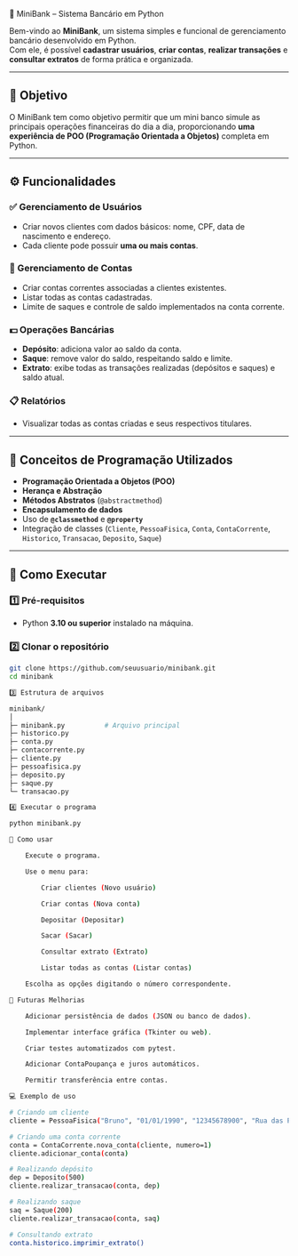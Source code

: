🏦 MiniBank – Sistema Bancário em Python

Bem-vindo ao **MiniBank**, um sistema simples e funcional de gerenciamento bancário desenvolvido em Python.  
Com ele, é possível **cadastrar usuários**, **criar contas**, **realizar transações** e **consultar extratos** de forma prática e organizada.

---

## 🎯 Objetivo

O MiniBank tem como objetivo permitir que um mini banco simule as principais operações financeiras do dia a dia, proporcionando **uma experiência de POO (Programação Orientada a Objetos)** completa em Python.

---

## ⚙️ Funcionalidades

### ✅ Gerenciamento de Usuários
- Criar novos clientes com dados básicos: nome, CPF, data de nascimento e endereço.
- Cada cliente pode possuir **uma ou mais contas**.

### 🏦 Gerenciamento de Contas
- Criar contas correntes associadas a clientes existentes.
- Listar todas as contas cadastradas.
- Limite de saques e controle de saldo implementados na conta corrente.

### 💵 Operações Bancárias
- **Depósito**: adiciona valor ao saldo da conta.
- **Saque**: remove valor do saldo, respeitando saldo e limite.
- **Extrato**: exibe todas as transações realizadas (depósitos e saques) e saldo atual.

### 📋 Relatórios
- Visualizar todas as contas criadas e seus respectivos titulares.

---

## 🧠 Conceitos de Programação Utilizados

- **Programação Orientada a Objetos (POO)**
- **Herança e Abstração**
- **Métodos Abstratos** (`@abstractmethod`)
- **Encapsulamento de dados**
- Uso de **`@classmethod`** e **`@property`**
- Integração de classes (`Cliente`, `PessoaFisica`, `Conta`, `ContaCorrente`, `Historico`, `Transacao`, `Deposito`, `Saque`)

---

## 🚀 Como Executar

### 1️⃣ Pré-requisitos
- Python **3.10 ou superior** instalado na máquina.

### 2️⃣ Clonar o repositório
```bash
git clone https://github.com/seuusuario/minibank.git
cd minibank

3️⃣ Estrutura de arquivos

minibank/
│
├─ minibank.py          # Arquivo principal
├─ historico.py
├─ conta.py
├─ contacorrente.py
├─ cliente.py
├─ pessoafisica.py
├─ deposito.py
├─ saque.py
└─ transacao.py

4️⃣ Executar o programa

python minibank.py

🧪 Como usar

    Execute o programa.

    Use o menu para:

        Criar clientes (Novo usuário)

        Criar contas (Nova conta)

        Depositar (Depositar)

        Sacar (Sacar)

        Consultar extrato (Extrato)

        Listar todas as contas (Listar contas)

    Escolha as opções digitando o número correspondente.

🧭 Futuras Melhorias

    Adicionar persistência de dados (JSON ou banco de dados).

    Implementar interface gráfica (Tkinter ou web).

    Criar testes automatizados com pytest.

    Adicionar ContaPoupança e juros automáticos.

    Permitir transferência entre contas.

💻 Exemplo de uso

# Criando um cliente
cliente = PessoaFisica("Bruno", "01/01/1990", "12345678900", "Rua das Palmeiras, 100")

# Criando uma conta corrente
conta = ContaCorrente.nova_conta(cliente, numero=1)
cliente.adicionar_conta(conta)

# Realizando depósito
dep = Deposito(500)
cliente.realizar_transacao(conta, dep)

# Realizando saque
saq = Saque(200)
cliente.realizar_transacao(conta, saq)

# Consultando extrato
conta.historico.imprimir_extrato()
